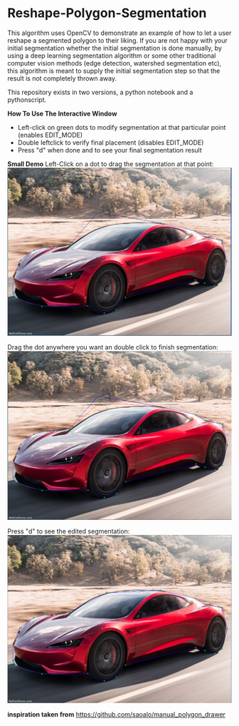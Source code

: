 # Reshape-Polygon-Segmentation
This algorithm uses OpenCV to demonstrate an example of how to let a user reshape a segmented polygon to their liking. If you are not happy with your initial segmentation whether the initial segmentation is done manually, by using a deep learning segmentation algorithm or some other traditional computer vision methods (edge detection, watershed segmentation etc), this algorithm is meant to supply the initial segmentation step so that the result is not completely thrown away.

This repository exists in two versions, a python notebook and a pythonscript. 

**How To Use The Interactive Window**
- Left-click on green dots to modify segmentation at that particular point (enables EDIT_MODE)
- Double leftclick to verify final placement (disables EDIT_MODE)
- Press "d" when done and to see your final segmentation result

**Small Demo**
Left-Click on a dot to drag the segmentation at that point:
![](readme-img/1.PNG)

Drag the dot anywhere you want an double click to finish segmentation:
![](readme-img/2.PNG)

Press "d" to see the edited segmentation:
![](readme-img/3.PNG)



**inspiration taken from** https://github.com/saoalo/manual_polygon_drawer
